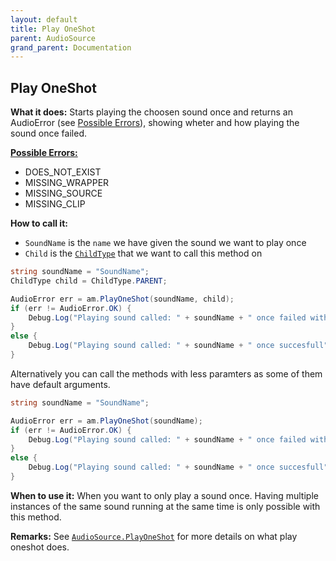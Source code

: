 ```yaml
---
layout: default
title: Play OneShot
parent: AudioSource
grand_parent: Documentation
---
```


## Play OneShot
**What it does:**
Starts playing the choosen sound once and returns an AudioError (see [Possible Errors](https://mathewhdyt.github.io/Unity-Audio-Manager/docs/documentation/index/#possible-errors)), showing wheter and how playing the sound once failed.

[**Possible Errors:**](https://mathewhdyt.github.io/Unity-Audio-Manager/docs/documentation/index/#possible-errors)
- DOES_NOT_EXIST
- MISSING_WRAPPER
- MISSING_SOURCE
- MISSING_CLIP

**How to call it:**
- ```SoundName``` is the ```name``` we have given the sound we want to play once
- ```Child``` is the [```ChildType```](https://mathewhdyt.github.io/Unity-Audio-Manager/docs/documentation/index/#possible-children) that we want to call this method on

```csharp
string soundName = "SoundName";
ChildType child = ChildType.PARENT;

AudioError err = am.PlayOneShot(soundName, child);
if (err != AudioError.OK) {
    Debug.Log("Playing sound called: " + soundName + " once failed with error id: " + err);
}
else {
    Debug.Log("Playing sound called: " + soundName + " once succesfull");
}
```

Alternatively you can call the methods with less paramters as some of them have default arguments.

```csharp
string soundName = "SoundName";

AudioError err = am.PlayOneShot(soundName);
if (err != AudioError.OK) {
    Debug.Log("Playing sound called: " + soundName + " once failed with error id: " + err);
}
else {
    Debug.Log("Playing sound called: " + soundName + " once succesfull");
}
```

**When to use it:**
When you want to only play a sound once. Having multiple instances of the same sound running at the same time is only possible with this method.

**Remarks:**
See [```AudioSource.PlayOneShot```](https://docs.unity3d.com/ScriptReference/AudioSource.PlayOneShot.html) for more details on what play oneshot does.
